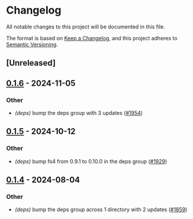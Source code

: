 # Changelog
All notable changes to this project will be documented in this file.

The format is based on [Keep a Changelog](https://keepachangelog.com/en/1.0.0/),
and this project adheres to [Semantic Versioning](https://semver.org/spec/v2.0.0.html).

## [Unreleased]

## [0.1.6](https://github.com/cargo-bins/cargo-binstall/compare/fs-lock-v0.1.5...fs-lock-v0.1.6) - 2024-11-05

### Other

- *(deps)* bump the deps group with 3 updates ([#1954](https://github.com/cargo-bins/cargo-binstall/pull/1954))

## [0.1.5](https://github.com/cargo-bins/cargo-binstall/compare/fs-lock-v0.1.4...fs-lock-v0.1.5) - 2024-10-12

### Other

- *(deps)* bump fs4 from 0.9.1 to 0.10.0 in the deps group ([#1929](https://github.com/cargo-bins/cargo-binstall/pull/1929))

## [0.1.4](https://github.com/cargo-bins/cargo-binstall/compare/fs-lock-v0.1.3...fs-lock-v0.1.4) - 2024-08-04

### Other
- *(deps)* bump the deps group across 1 directory with 2 updates ([#1859](https://github.com/cargo-bins/cargo-binstall/pull/1859))
